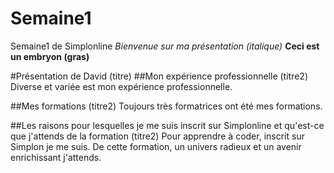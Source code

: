 # Semaine1
Semaine1 de Simplonline
*Bienvenue sur ma présentation (italique)*
__Ceci est un embryon (gras)__

#Présentation de David (titre)
##Mon expérience professionnelle (titre2)
Diverse et variée est mon expérience professionnelle.


##Mes formations (titre2)
Toujours très formatrices ont été mes formations.


##Les raisons pour lesquelles je me suis inscrit sur Simplonline et qu'est-ce que j'attends de la formation (titre2)
Pour apprendre à coder, inscrit sur Simplon je me suis.
De cette formation, un univers radieux et un avenir enrichissant j'attends.
